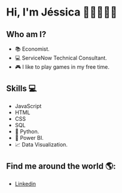 # **Hi, I'm Jéssica** 👱🏻‍♀️👋🏻

## Who am I? 
* 📚 Economist. 
* 💻 ServiceNow Technical Consultant.
* 🎮 I like to play games in my free time.

## Skills 💻

* JavaScript
* HTML
* CSS
* SQL
* 🐍 Python.
* 🧮 Power BI.
* 📈 Data Visualization.

## Find me around the world 🌎:

* [Linkedin](https://www.linkedin.com/in/jéssicamarseille/)
